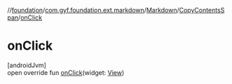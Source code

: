 //[foundation](../../../../index.md)/[com.gyf.foundation.ext.markdown](../../index.md)/[Markdown](../index.md)/[CopyContentsSpan](index.md)/[onClick](on-click.md)

# onClick

[androidJvm]\
open override fun [onClick](on-click.md)(widget: [View](https://developer.android.com/reference/kotlin/android/view/View.html))